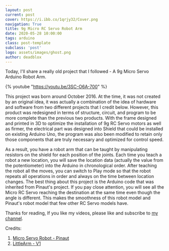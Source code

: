 ```yaml
---
layout: post
current: post
cover: https://i.ibb.co/1qrjy32/Cover.png
navigation: True
title: 9g Micro RC Servo Robot Arm
date: 2020-05-28 10:00:00
tags: arduino
class: post-template
subclass: 'post'
logo: assets/images/ghost.png
author: deadblox
---
```


Today, I'll share a really old project that I followed - A 9g Micro Servo Arduino Robot Arm.

{% youtube "https://youtu.be/3SC-O6A-700" %}

This project was born around October 2016. At the time, it was not created by an original idea, it was actually a combination of the idea of ​​hardware and software from two different projects that I credit below. However, this product was redesigned in terms of structure, circuit, and program to be more complete than the previous two products. With the frame designed and printed in 3D to optimize the installation of 9g RC Servo motors as well as firmer, the electrical part was designed into Shield that could be installed on existing Arduino Uno, the program was also been modified to retain only those components that are truly necessary and optimized for control speed.

As a result, you have a robot arm that can be taught by manipulating resistors on the shield for each position of the joints. Each time you teach a robot a new location, you will save the location data (actually the value from the potentiometer) into the Arduino in chronological order. After teaching the robot all the moves, you can switch to Play mode so that the robot repeats all operations in order and always on the time between location changes. The best thing about this project is the Arduino code that was inherited from Pinaut's project. If you pay close attention, you will see all the Micro RC Servo reaching the destination at the same time even though the angle is different. This makes the smoothness of this robot model and Pinaut's robot model that few other RC Servo models have.

Thanks for reading,
If you like my videos, please like and subscribe to [my channel](https://www.youtube.com/channel/UC4v28AauStqzl2rwNGl9QcA).

Credits:

1. [Micro Servo Robot - Pinaut](https://www.youtube.com/watch?v=bLnAJ-mSElE)
2. [LittleArm - V1](https://www.kickstarter.com/projects/slantrobotics/littlearm-v3-mini-arduino-robot-arm-for-stem-and-hobby)
